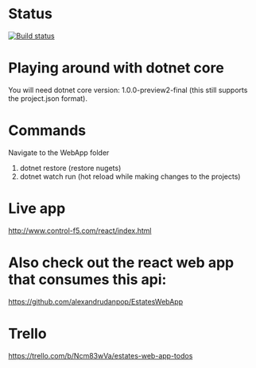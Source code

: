 # Status
[![Build status](https://ci.appveyor.com/api/projects/status/blacq5907mnj5aub/branch/master?svg=true)](https://ci.appveyor.com/project/alexandrudanpop/estateswebapi/branch/master)

# Playing around with dotnet core
You will need dotnet core version: 1.0.0-preview2-final  (this still supports the project.json format).

# Commands
Navigate to the WebApp folder 
1) dotnet restore (restore nugets)
2) dotnet watch run (hot reload while making changes to the projects)

# Live app
http://www.control-f5.com/react/index.html

# Also check out the react web app that consumes this api:
https://github.com/alexandrudanpop/EstatesWebApp

# Trello
https://trello.com/b/Ncm83wVa/estates-web-app-todos

